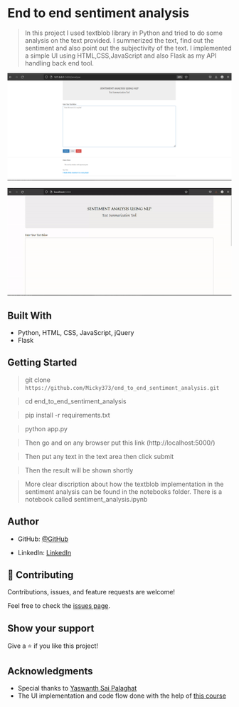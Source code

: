 # End to end sentiment analysis

> In this project I used textblob library in Python and tried to do some analysis on the text provided.
I summerized the text, find out the sentiment and also point out the subjectivity of the text. I implemented a simple UI using HTML,CSS,JavaScript and also Flask as my API handling back end tool.

![screenshot](./images_and_gifs/app_screenshot.png)


<img  src="./images_and_gifs/demo.gif"> 


## Built With

- Python, HTML, CSS, JavaScript, jQuery
- Flask

## Getting Started

> git clone `https://github.com/Micky373/end_to_end_sentiment_analysis.git`

> cd end_to_end_sentiment_analysis

> pip install -r requirements.txt

> python app.py

> Then go and on any browser put this link (http://localhost:5000/)

> Then put any text in the text area then click submit

> Then the result will be shown shortly

> More clear discription about how the textblob implementation in the sentiment analysis can be found in the notebooks folder. There is a notebook called sentiment_analysis.ipynb

## Author

- GitHub: [@GitHub](https://github.com/Micky373)

- LinkedIn: [LinkedIn](https://www.linkedin.com/in/michaeltamirie/)

## 🤝 Contributing

Contributions, issues, and feature requests are welcome!

Feel free to check the [issues page](https://github.com/Micky373/end_to_end_sentiment_analysis/issues).

## Show your support

Give a ⭐️ if you like this project!

## Acknowledgments

- Special thanks to [Yaswanth Sai Palaghat](https://www.linkedin.com/in/yaswanthpalaghat/)
- The UI implementation and code flow done with the help of [this course](https://drive.google.com/file/d/1II_kbygRFMkYyNL-_vj7RK70r_ZJhG8a/view?usp=sharing)
